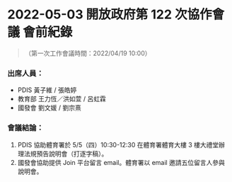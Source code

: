 # 2022-05-03 開放政府第 122 次協作會議 會前紀錄

> （第一次工作會議時間：2022/04/19 10:00）

### 出席人員：

- PDIS 黃子維 / 張皓婷
- 教育部 王力恆／洪如萱 / 呂虹霖
- 國發會 劉文媛 / 劉宗熹


### 會議結論：

1. PDIS 協助體育署於 5/5（四）10:30-12:30 在體育署體育大樓 3 樓大禮堂辦理法規預告說明會（打逐字稿）。
2. 國發會協助提供 Join 平台留言 email。體育署以 email 邀請五位留言人參與說明會。
